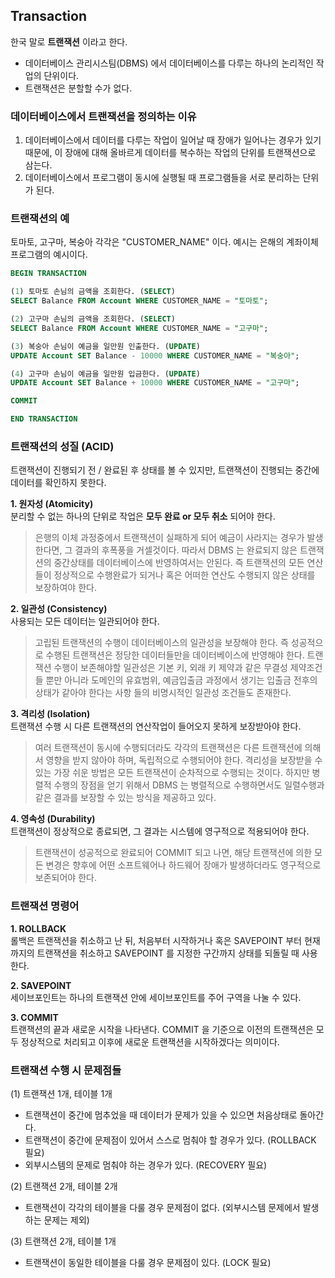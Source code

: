 ## Transaction
한국 말로 __트랜잭션__ 이라고 한다.
* 데이터베이스 관리시스팀(DBMS) 에서 데이터베이스를 다루는 하나의 논리적인 작업의 단위이다.
* 트랜잭션은 분할할 수가 없다.


### 데이터베이스에서 트랜잭션을 정의하는 이유
1. 데이터베이스에서 데이터를 다루는 작업이 일어날 때 장애가 일어나는 경우가 있기 때문에, 이 장애에 대해 올바르게 데이터를 복수하는 작업의 단위를 트랜잭션으로 삼는다.
2. 데이터베이스에서 프로그램이 동시에 실행될 때 프로그램들을 서로 분리하는 단위가 된다.


### 트랜잭션의 예
토마토, 고구마, 복숭아 각각은 "CUSTOMER_NAME" 이다. 예시는 은해의 계좌이체 프로그램의 예시이다.
```SQL
BEGIN TRANSACTION

(1) 토마토 손님의 금액을 조회한다. (SELECT)
SELECT Balance FROM Account WHERE CUSTOMER_NAME = "토마토";

(2) 고구마 손님의 금액을 조회한다. (SELECT)
SELECT Balance FROM Account WHERE CUSTOMER_NAME = "고구마";

(3) 복숭아 손님이 예금을 일만원 인출한다. (UPDATE)
UPDATE Account SET Balance - 10000 WHERE CUSTOMER_NAME = "복숭아";

(4) 고구마 손님이 예금을 일만원 입금한다. (UPDATE)
UPDATE Account SET Balance + 10000 WHERE CUSTOMER_NAME = "고구마";

COMMIT

END TRANSACTION 
```


### 트랜잭션의 성질 (ACID)
트랜잭션이 진행되기 전 / 완료된 후 상태를 볼 수 있지만, 트랜잭션이 진행되는 중간에 데이터를 확인하지 못한다.

__1. 원자성 (Atomicity)__   
분리할 수 없는 하나의 단위로 작업은 __모두 완료 or 모두 취소__ 되어야 한다.   
> 은행의 이체 과정중에서 트랜잭션이 실패하게 되어 예금이 사라지는 경우가 발생한다면, 그 결과의 후폭풍을 거셀것이다. 따라서 DBMS 는 완료되지 않은 트랜잭션의 중간상태를 데이터베이스에 반영하여서는 안된다. 즉 트랜잭션의 모든 연산들이 정상적으로 수행완료가 되거나 혹은 어떠한 연산도 수행되지 않은 상태를 보장하여야 한다. 

__2. 일관성 (Consistency)__   
사용되는 모든 데이터는 일관되어야 한다.   
> 고립된 트랜잭션의 수행이 데이터베이스의 일관성을 보장해야 한다. 즉 성공적으로 수행된 트랜잭션은 정당한 데이터들만을 데이터베이스에 반영해야 한다. 트랜잭션 수행이 보존해야할 일관성은 기본 키, 외래 키 제약과 같은 무결성 제약조건들 뿐만 아니라 도메인의 유효범위, 예금입출금 과정에서 생기는 입출금 전후의 상태가 같아야 한다는 사항 들의 비명시적인 일관성 조건들도 존재한다. 

__3. 격리성 (Isolation)__   
트랜잭션 수행 시 다른 트랜잭션의 연산작업이 들어오지 못하게 보장받아야 한다.   
> 여러 트랜잭션이 동시에 수행되더라도 각각의 트랜잭션은 다른 트랜잭션에 의해서 영향을 받지 않아야 하며, 독립적으로 수행되어야 한다. 격리성을 보장받을 수 있는 가장 쉬운 방법은 모든 트랜잭션이 순차적으로 수행되는 것이다. 하지만 병렬적 수행의 장점을 얻기 위해서 DBMS 는 병렬적으로 수행하면서도 일렬수행과 같은 결과를 보장할 수 있는 방식을 제공하고 있다.

__4. 영속성 (Durability)__   
트랜잭션이 정상적으로 종료되면, 그 결과는 시스템에 영구적으로 적용되어야 한다.
> 트랜잭션이 성공적으로 완료되어 COMMIT 되고 나면, 해당 트랜잭션에 의한 모든 변경은 향후에 어떤 소프트웨어나 하드웨어 장애가 발생하더라도 영구적으로 보존되어야 한다. 


### 트랜잭션 명령어
__1. ROLLBACK__   
롤백은 트랜잭션을 취소하고 난 뒤, 처음부터 시작하거나 혹은 SAVEPOINT 부터 현재까지의 트랜잭션을 취소하고 SAVEPOINT 를 지정한 구간까지 상태를 되돌릴 때 사용한다.

__2. SAVEPOINT__   
세이브포인트는 하나의 트랜잭션 안에 세이브포인트를 주어 구역을 나눌 수 있다.

__3. COMMIT__   
트랜잭션의 끝과 새로운 시작을 나타낸다. COMMIT 을 기준으로 이전의 트랜잭션은 모두 정상적으로 처리되고 이후에 새로운 트랜잭션을 시작하겠다는 의미이다.


### 트랜잭션 수행 시 문제점들
(1) 트랜잭션 1개, 테이블 1개   
* 트랜잭션이 중간에 멈추었을 때 데이터가 문제가 있을 수 있으면 처음상태로 돌아간다.
* 트랜잭션이 중간에 문제점이 있어서 스스로 멈춰야 할 경우가 있다. (ROLLBACK 필요)
* 외부시스템의 문제로 멈춰야 하는 경우가 있다. (RECOVERY 필요)

(2) 트랜잭션 2개, 테이블 2개   
* 트랜잭션이 각각의 테이블을 다룰 경우 문제점이 없다. (외부시스템 문제에서 발생하는 문제는 제외)

(3) 트랜잭션 2개, 테이블 1개   
* 트랜잭션이 동일한 테이블을 다룰 경우 문제점이 있다. (LOCK 필요)
